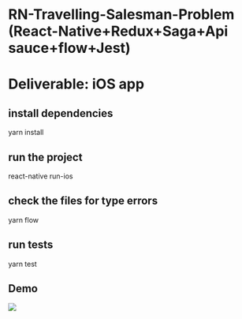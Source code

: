# RN-Travelling-Salesman-Problem (React-Native+Redux+Saga+Api sauce+flow+Jest)

# Deliverable: iOS app

## install dependencies
yarn install

## run the project
react-native run-ios

## check the files for type errors
yarn flow

## run tests
yarn test

## Demo
![](demo.gif)
